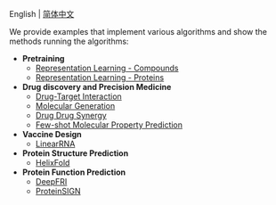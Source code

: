 English | [简体中文](README_cn.md)

We provide examples that implement various algorithms and show the methods running the algorithms:
* **Pretraining**
  - [Representation Learning - Compounds](./pretrained_compound)
  - [Representation Learning - Proteins](./pretrained_protein)
* **Drug discovery and Precision Medicine**
  - [Drug-Target Interaction](./drug_target_interaction)
  - [Molecular Generation](./molecular_generation)
  - [Drug Drug Synergy](./drug_drug_synergy)
  - [Few-shot Molecular Property Prediction](./fewshot_molecular_property)
* **Vaccine Design**
  - [LinearRNA](../c/pahelix/toolkit/linear_rna)
* **Protein Structure Prediction**
  - [HelixFold](./helixfold)
* **Protein Function Prediction**
  - [DeepFRI](./protein_function_prediction/DeepFRI/)
  - [ProteinSIGN](./protein_function_prediction/ProteinSIGN/)

